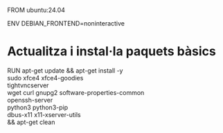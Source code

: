 FROM ubuntu:24.04

ENV DEBIAN_FRONTEND=noninteractive

# Actualitza i instal·la paquets bàsics
RUN apt-get update && apt-get install -y \
    sudo xfce4 xfce4-goodies \
    tightvncserver \
    wget curl gnupg2 software-properties-common \
    openssh-server \
    python3 python3-pip \
    dbus-x11 x11-xserver-utils \
    && apt-get clean